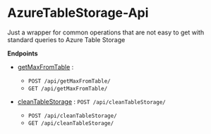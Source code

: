 # AzureTableStorage-Api

Just a wrapper for common operations that are not easy to get with standard queries to Azure Table Storage

**Endpoints**
* [getMaxFromTable](getMaxFromTable.md) : 
	* `POST /api/getMaxFromTable/` 
	* `GET /api/getMaxFromTable/` 

* [cleanTableStorage](cleanTableStorage.md) : `POST /api/cleanTableStorage/` 
	*	`POST /api/cleanTableStorage/` 
	*	`GET /api/cleanTableStorage/` 
